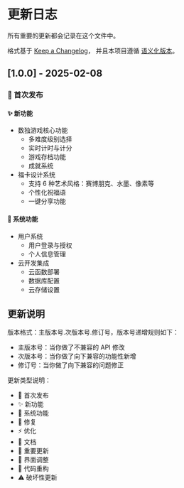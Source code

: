 # 更新日志

所有重要的更新都会记录在这个文件中。

格式基于 [Keep a Changelog](https://keepachangelog.com/zh-CN/1.0.0/)，
并且本项目遵循 [语义化版本](https://semver.org/lang/zh-CN/)。

## [1.0.0] - 2025-02-08

### 🎉 首次发布

#### ✨ 新功能
- 数独游戏核心功能
  - 多难度级别选择
  - 实时计时与计分
  - 游戏存档功能
  - 成就系统
- 福卡设计系统
  - 支持 6 种艺术风格：赛博朋克、水墨、像素等
  - 个性化祝福语
  - 一键分享功能

#### 🔧 系统功能
- 用户系统
  - 用户登录与授权
  - 个人信息管理
- 云开发集成
  - 云函数部署
  - 数据库配置
  - 云存储设置



## 更新说明

版本格式：主版本号.次版本号.修订号，版本号递增规则如下：
- 主版本号：当你做了不兼容的 API 修改
- 次版本号：当你做了向下兼容的功能性新增
- 修订号：当你做了向下兼容的问题修正

更新类型说明：
- 🎉 首次发布
- ✨ 新功能
- 🔧 系统功能
- 🐛 修复
- ⚡️ 优化
- 📝 文档
- 🚀 重要更新
- 💄 界面调整
- 🔨 代码重构
- ⚠️ 破坏性更新

